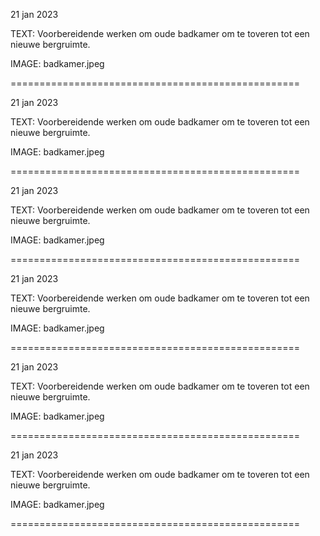 21 jan 2023

TEXT: Voorbereidende werken om oude badkamer om te toveren tot een nieuwe bergruimte.

IMAGE: badkamer.jpeg

==================================================

21 jan 2023

TEXT: Voorbereidende werken om oude badkamer om te toveren tot een nieuwe bergruimte.

IMAGE: badkamer.jpeg

==================================================

21 jan 2023

TEXT: Voorbereidende werken om oude badkamer om te toveren tot een nieuwe bergruimte.

IMAGE: badkamer.jpeg

==================================================

21 jan 2023

TEXT: Voorbereidende werken om oude badkamer om te toveren tot een nieuwe bergruimte.

IMAGE: badkamer.jpeg

==================================================

21 jan 2023

TEXT: Voorbereidende werken om oude badkamer om te toveren tot een nieuwe bergruimte.

IMAGE: badkamer.jpeg

==================================================

21 jan 2023

TEXT: Voorbereidende werken om oude badkamer om te toveren tot een nieuwe bergruimte.

IMAGE: badkamer.jpeg

==================================================
